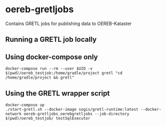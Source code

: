 # oereb-gretljobs
Contains GRETL jobs for publishing data to OEREB-Kataster

## Running a GRETL job locally

## Using docker-compose only

```
docker-compose run --rm --user $UID -v $(pwd)/oereb_testjob:/home/gradle/project gretl "cd /home/gradle/project && gretl"
```

## Using the GRETL wrapper script

```
docker-compose up
./start-gretl.sh --docker-image sogis/gretl-runtime:latest --docker-network oereb-gretljobs_oerebgretljobs --job-directory $(pwd)/oereb_testjob/ testSqlExecutor
```
